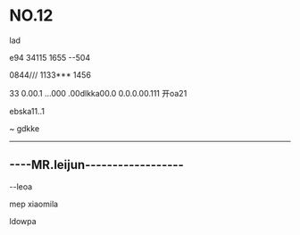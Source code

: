 # NO.12


lad












e94
34115
1655
--504

0844///
1133***
1456


33
0.00.1
...000
.00dlkka00.0
0.0.0.00.111
开oa21





ebska11..1

~ gdkke

-------------------------------
----MR.leijun------------------
-------------------------------
--leoa




mep
xiaomila

ldowpa



